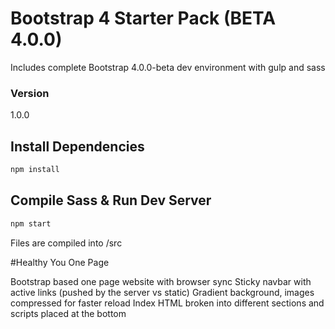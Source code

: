 # Bootstrap 4 Starter Pack (BETA 4.0.0)

Includes complete Bootstrap 4.0.0-beta dev environment with gulp and sass

### Version

1.0.0

## Install Dependencies

```bash
npm install
```

## Compile Sass & Run Dev Server

```bash
npm start
```

Files are compiled into /src

#Healthy You One Page

Bootstrap based one page website with browser sync
Sticky navbar with active links (pushed by the server vs static)
Gradient background, images compressed for faster reload
Index HTML broken into different sections and scripts placed at the bottom
